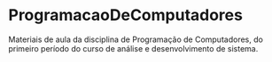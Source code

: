 # ProgramacaoDeComputadores
Materiais de aula da disciplina de Programação de Computadores, do primeiro período do curso de análise e desenvolvimento de sistema.
